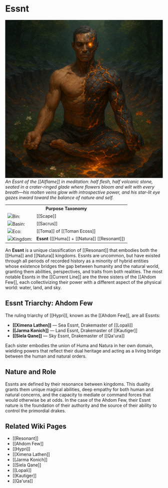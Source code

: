 <!-- wiki-header-section:start -->
# Essnt

<img src="wiki_images/Essnt.png"><i>An Essnt of the [[Alflame]] in meditation: half flesh, half volcanic stone, seated in a crater-ringed glade where flowers bloom and wilt with every breath—his molten veins glow with introspective power, and his star-lit eye gazes inward toward the balance of nature and self.</i></img>

<div class="taxonomy-table">
  <table>
    <tr>
      <th colspan="3">Purpose Taxonomy</th>
    </tr>
    <tr>
      <td class="taxon-label"><img src="../svg/bin.svg" class="taxon-icon">Bin:</td>
      <td class="taxon-content" colspan="2">[[Scape]]</td>
    </tr>
    <tr>
      <td class="taxon-label"><img src="../svg/basin.svg" class="taxon-icon">Basin:</td>
      <td class="taxon-content" colspan="2">[[Sacrus]]</td>
    </tr>
    <tr>
      <td class="taxon-label"><img src="../svg/eco.svg" class="taxon-icon">Eco:</td>
      <td class="taxon-content" colspan="2">[[Toma]] of [[Toman Ecoss]]</td>
    </tr>
    <tr>
      <td class="taxon-label"><img src="../svg/kingdom.svg" class="taxon-icon">Kingdom:</td>
      <td class="taxon-content" colspan="2"><strong>Essnt</strong> ([[Huma]] + [[Natura]] [[Resonant]])</td>
    </tr>
  </table>
</div>

An **Essnt** is a unique classification of [[Resonant]] that embodies both the [[Huma]] and [[Natura]] kingdoms. Essnts are uncommon, but have existed through all periods of recorded history as a minority of hybrid entities whose existence bridges the gap between humanity and the natural world, granting them abilities, perspectives, and traits from both realities. The most notable Essnts in the [[Current Line]] are the three sisters of the [[Ahdom Few]], each collectivizing their power with a different aspect of the physical world: water, land, and sky.

## Essnt Triarchy: Ahdom Few

The ruling triarchy of [[Hypri]], known as the [[Ahdom Few]], are all Essnts:
- **[[Ximena Lathen]]** — Sea Essnt, Drakemaster of [[Lopali]]
- **[[Jarma Konich]]** — Land Essnt, Drakemaster of [[Kautiger]]
- **[[Siela Qane]]** — Sky Essnt, Drakemaster of [[Qa'ura]]

Each sister embodies the union of Huma and Natura in her own domain, wielding powers that reflect their dual heritage and acting as a living bridge between the human and natural orders.

## Nature and Role

Essnts are defined by their resonance between kingdoms. This duality grants them unique magical abilities, deep empathy for both human and natural concerns, and the capacity to mediate or command forces that would otherwise be at odds. In the case of the Ahdom Few, their Essnt nature is the foundation of their authority and the source of their ability to control the primordial drakes.


## Related Wiki Pages

- [[Resonant]]
- [[Ahdom Few]]
- [[Hypri]]
- [[Ximena Lathen]]
- [[Jarma Konich]]
- [[Siela Qane]]
- [[Lopali]]
- [[Kautiger]]
- [[Qa'ura]]
